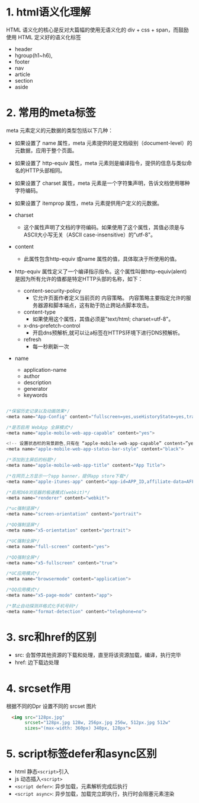 # 1. html语义化理解

HTML 语义化的核心是反对大篇幅的使用无语义化的 div + css + span，而鼓励使用 HTML 定义好的语义化标签

- header
- hgroup(h1~h6),
- footer
- nav
- article
- section
- aside


# 2. 常用的meta标签
meta 元素定义的元数据的类型包括以下几种：
- 如果设置了 name 属性，meta 元素提供的是文档级别（document-level）的元数据，应用于整个页面。
- 如果设置了 http-equiv 属性，meta 元素则是编译指令，提供的信息与类似命名的HTTP头部相同。
- 如果设置了 charset 属性，meta 元素是一个字符集声明，告诉文档使用哪种字符编码。
- 如果设置了 itemprop 属性，meta 元素提供用户定义的元数据。


- charset
  - 这个属性声明了文档的字符编码。如果使用了这个属性，其值必须是与ASCII大小写无关（ASCII case-insensitive）的"utf-8"。
- content
  - 此属性包含http-equiv 或name 属性的值，具体取决于所使用的值。
- http-equiv 属性定义了一个编译指示指令。这个属性叫做http-equiv(alent) 是因为所有允许的值都是特定HTTP头部的名称，如下：
  - content-security-policy
    - 它允许页面作者定义当前页的 内容策略。 内容策略主要指定允许的服务器源和脚本端点，这有助于防止跨站点脚本攻击。
  - content-type
    - 如果使用这个属性，其值必须是"text/html; charset=utf-8"。
  - x-dns-prefetch-control
    - 开启dns预解析,就可以让a标签在HTTPS环境下进行DNS预解析。
  - refresh
    - 每一秒刷新一次<meta http-equiv="refresh" content="1">
- name
  - application-name
  - author
  - description
  - generator
  - keywords

```Javascript

/*保留历史记录以及动画效果*/
<meta name="App-Config" content="fullscreen=yes,useHistoryState=yes,transition=yes">

/*是否启用 WebApp 全屏模式*/
<meta name="apple-mobile-web-app-capable" content="yes">

<!-- 设置状态栏的背景颜色,只有在 “apple-mobile-web-app-capable” content=”yes” 时生效 -->
<meta name="apple-mobile-web-app-status-bar-style" content="black">

/*添加到主屏后的标题*/
<meta name="apple-mobile-web-app-title" content="App Title">

/*在网页上方显示一个app banner，提供app store下载*/
<meta name="apple-itunes-app" content="app-id=APP_ID,affiliate-data=AFFILIATE_ID,app-argument=SOME_TEXT"

/*启用360浏览器的极速模式(webkit)*/
<meta name="renderer" content="webkit">

/*uc强制竖屏*/
<meta name="screen-orientation" content="portrait">

/*QQ强制竖屏*/
<meta name="x5-orientation" content="portrait">

/*UC强制全屏*/
<meta name="full-screen" content="yes">

/*QQ强制全屏*/
<meta name="x5-fullscreen" content="true">

/*UC应用模式*/
<meta name="browsermode" content="application">

/*QQ应用模式*/
<meta name="x5-page-mode" content="app">

/*禁止自动探测并格式化手机号码*/
<meta name="format-detection" content="telephone=no">

```
# 3. src和href的区别
- src: 会暂停其他资源的下载和处理，直至将该资源加载，编译，执行完毕
- href: 边下载边处理
# 4. srcset作用
根据不同的Dpr 设置不同的 srcset 图片
```HTML
  <img src="128px.jpg"
       srcset="128px.jpg 128w, 256px.jpg 256w, 512px.jpg 512w"
       sizes="(max-width: 360px) 340px, 128px">
```
# 5. script标签defer和async区别
- html 静态`<script>`引入
- js 动态插入`<script>`
- `<script defer>`: 异步加载，元素解析完成后执行
- `<script async>`: 异步加载，加载完立即执行，执行时会阻塞元素渲染 